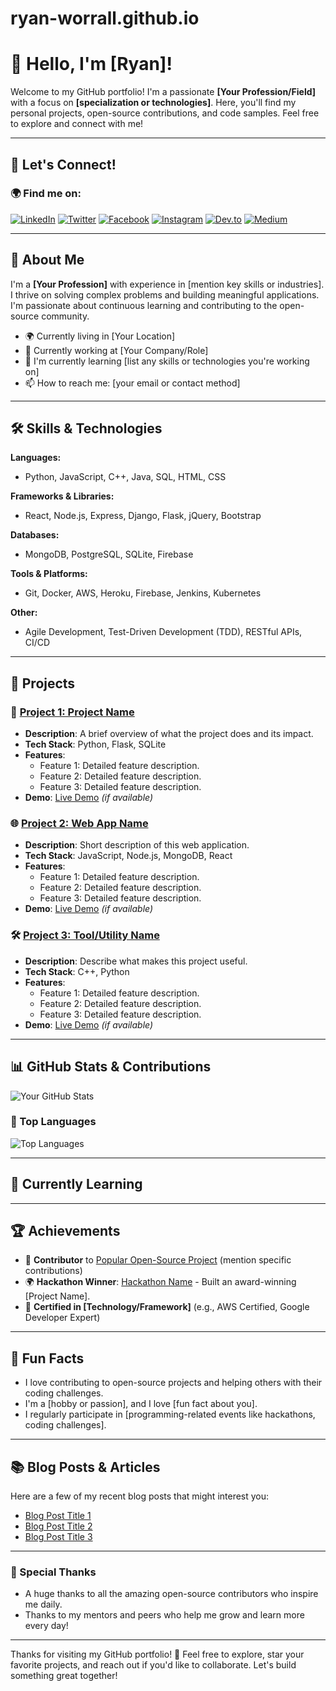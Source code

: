 # ryan-worrall.github.io
# 👋 Hello, I'm [Ryan]!

Welcome to my GitHub portfolio! I'm a passionate **[Your Profession/Field]** with a focus on **[specialization or technologies]**. Here, you'll find my personal projects, open-source contributions, and code samples. Feel free to explore and connect with me!

---

## 🤝 Let's Connect!

### 🌍 Find me on:

[![LinkedIn](https://img.shields.io/badge/LinkedIn-0077B5?style=for-the-badge&logo=linkedin&logoColor=white)](https://www.linkedin.com/in/yourname/)
[![Twitter](https://img.shields.io/badge/Twitter-1DA1F2?style=for-the-badge&logo=twitter&logoColor=white)](https://twitter.com/yourusername)
[![Facebook](https://img.shields.io/badge/Facebook-1877F2?style=for-the-badge&logo=facebook&logoColor=white)](https://facebook.com/yourusername)
[![Instagram](https://img.shields.io/badge/Instagram-E4405F?style=for-the-badge&logo=instagram&logoColor=white)](https://instagram.com/yourusername)
[![Dev.to](https://img.shields.io/badge/Dev.to-0A0A0A?style=for-the-badge&logo=dev-dot-to&logoColor=white)](https://dev.to/yourusername)
[![Medium](https://img.shields.io/badge/Medium-12100E?style=for-the-badge&logo=medium&logoColor=white)](https://medium.com/@yourusername)

---

## 🚀 About Me

I'm a **[Your Profession]** with experience in [mention key skills or industries]. I thrive on solving complex problems and building meaningful applications. I'm passionate about continuous learning and contributing to the open-source community.

- 🌍 Currently living in [Your Location]
- 💼 Currently working at [Your Company/Role]
- 🌱 I'm currently learning [list any skills or technologies you're working on]
- 📫 How to reach me: [your email or contact method]

---

## 🛠️ Skills & Technologies

**Languages:**
- Python, JavaScript, C++, Java, SQL, HTML, CSS

**Frameworks & Libraries:**
- React, Node.js, Express, Django, Flask, jQuery, Bootstrap

**Databases:**
- MongoDB, PostgreSQL, SQLite, Firebase

**Tools & Platforms:**
- Git, Docker, AWS, Heroku, Firebase, Jenkins, Kubernetes

**Other:**
- Agile Development, Test-Driven Development (TDD), RESTful APIs, CI/CD

---

## 💼 Projects

### 🚀 [Project 1: Project Name](https://github.com/yourusername/project1)
- **Description**: A brief overview of what the project does and its impact.
- **Tech Stack**: Python, Flask, SQLite
- **Features**:
  - Feature 1: Detailed feature description.
  - Feature 2: Detailed feature description.
  - Feature 3: Detailed feature description.
- **Demo**: [Live Demo](http://example.com) *(if available)*
  
### 🌐 [Project 2: Web App Name](https://github.com/yourusername/project2)
- **Description**: Short description of this web application.
- **Tech Stack**: JavaScript, Node.js, MongoDB, React
- **Features**:
  - Feature 1: Detailed feature description.
  - Feature 2: Detailed feature description.
  - Feature 3: Detailed feature description.
- **Demo**: [Live Demo](http://example.com) *(if available)*

### 🛠️ [Project 3: Tool/Utility Name](https://github.com/yourusername/project3)
- **Description**: Describe what makes this project useful.
- **Tech Stack**: C++, Python
- **Features**:
  - Feature 1: Detailed feature description.
  - Feature 2: Detailed feature description.
  - Feature 3: Detailed feature description.
- **Demo**: [Live Demo](http://example.com) *(if available)*

---

## 📊 GitHub Stats & Contributions

![Your GitHub Stats](https://github-readme-stats.vercel.app/api?username=yourusername&show_icons=true&hide_title=true&count_private=true&hide=prs&theme=radical)

### 🚀 Top Languages

![Top Languages](https://github-readme-stats.vercel.app/api/top-langs/?username=yourusername&layout=compact&theme=radical)

---

## 🌱 Currently Learning

---

## 🏆 Achievements

- 🎉 **Contributor** to [Popular Open-Source Project](https://github.com/organization/repo) (mention specific contributions)
- 🌍 **Hackathon Winner**: [Hackathon Name](http://example.com) - Built an award-winning [Project Name].
- 🏅 **Certified in [Technology/Framework]** (e.g., AWS Certified, Google Developer Expert)

---

## 📜 Fun Facts

- I love contributing to open-source projects and helping others with their coding challenges.
- I'm a [hobby or passion], and I love [fun fact about you].
- I regularly participate in [programming-related events like hackathons, coding challenges].

---

## 📚 Blog Posts & Articles

Here are a few of my recent blog posts that might interest you:

- [Blog Post Title 1](https://medium.com/@yourusername/blogpost1)
- [Blog Post Title 2](https://medium.com/@yourusername/blogpost2)
- [Blog Post Title 3](https://medium.com/@yourusername/blogpost3)

---

### 🖤 Special Thanks

- A huge thanks to all the amazing open-source contributors who inspire me daily.
- Thanks to my mentors and peers who help me grow and learn more every day!

---

Thanks for visiting my GitHub portfolio! 🚀 Feel free to explore, star your favorite projects, and reach out if you'd like to collaborate. Let's build something great together!
